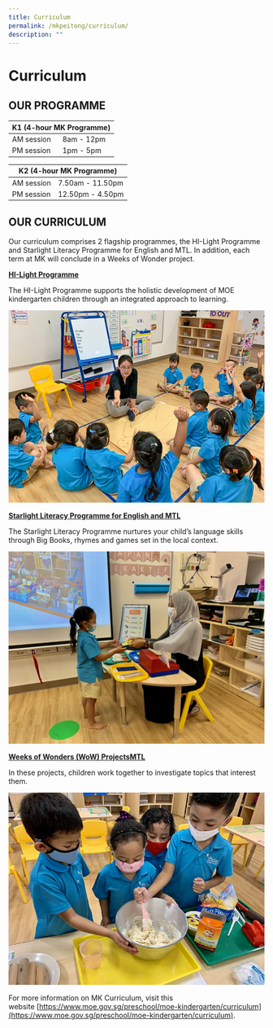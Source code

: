 ```yaml
---
title: Curriculum
permalink: /mkpeitong/curriculum/
description: ""
---
```

# Curriculum


## OUR PROGRAMME

<table>
<thead>
  <tr>
    <th colspan="2">K1 (4-hour MK Programme)</th>
  </tr>
</thead>
<tbody>
  <tr>
    <td>AM session</td>
    <td>8am - 12pm</td>
  </tr>
  <tr>
    <td>PM session</td>
    <td>1pm - 5pm</td>
  </tr>
</tbody>
</table>

<table>
<thead>
  <tr>
    <th colspan="2">K2 (4-hour MK Programme)</th>
  </tr>
</thead>
<tbody>
  <tr>
    <td>AM session</td>
    <td>7.50am - 11.50pm</td>
  </tr>
  <tr>
    <td>PM session</td>
    <td>12.50pm - 4.50pm</td>
  </tr>
</tbody>
</table>

## OUR CURRICULUM


Our curriculum comprises 2 flagship programmes, the HI-Light Programme and Starlight Literacy Programme for English and MTL. In addition, each term at MK will conclude in a Weeks of Wonder project.  
  

<b><u>HI-Light Programme</u></b>  

The HI-Light Programme supports the holistic development of MOE kindergarten children through an integrated approach to learning.

![](/images/MK@Pei%20Tong/Curriculum%202.jpg)

<b><u>Starlight Literacy Programme for English and MTL</u></b>  

The Starlight Literacy Programme nurtures your child’s language skills through Big Books, rhymes and games set in the local context.

![](/images/MK@Pei%20Tong/Curriculum%203.jpg)

<b><u>Weeks of Wonders (WoW) ProjectsMTL</u></b>  

In these projects, children work together to investigate topics that interest them.

![](/images/MK@Pei%20Tong/Curriculum%201.jpg)

For more information on MK Curriculum, visit this website [https://www.moe.gov.sg/preschool/moe-kindergarten/curriculum](https://www.moe.gov.sg/preschool/moe-kindergarten/curriculum).